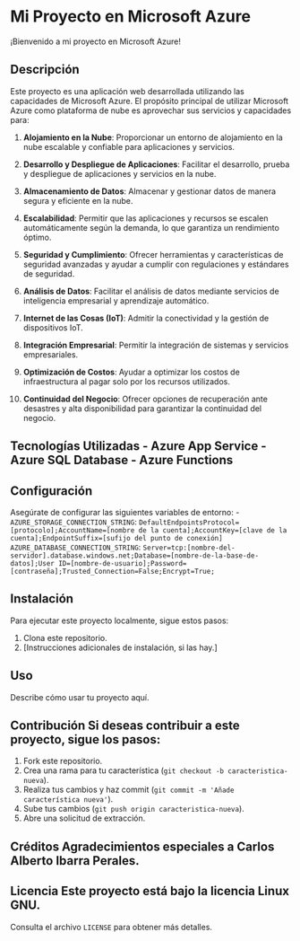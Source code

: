 # Mi Proyecto en Microsoft Azure

¡Bienvenido a mi proyecto en Microsoft Azure! 

## Descripción

Este proyecto es una aplicación web desarrollada utilizando las capacidades de Microsoft Azure. 
El propósito principal de utilizar Microsoft Azure como plataforma de nube es aprovechar sus servicios y capacidades para:

1. **Alojamiento en la Nube**: Proporcionar un entorno de alojamiento en la nube escalable y confiable para aplicaciones y servicios.

2. **Desarrollo y Despliegue de Aplicaciones**: Facilitar el desarrollo, prueba y despliegue de aplicaciones y servicios en la nube.

3. **Almacenamiento de Datos**: Almacenar y gestionar datos de manera segura y eficiente en la nube.

4. **Escalabilidad**: Permitir que las aplicaciones y recursos se escalen automáticamente según la demanda, lo que garantiza un rendimiento óptimo.

5. **Seguridad y Cumplimiento**: Ofrecer herramientas y características de seguridad avanzadas y ayudar a cumplir con regulaciones y estándares de seguridad.

6. **Análisis de Datos**: Facilitar el análisis de datos mediante servicios de inteligencia empresarial y aprendizaje automático.

7. **Internet de las Cosas (IoT)**: Admitir la conectividad y la gestión de dispositivos IoT.

8. **Integración Empresarial**: Permitir la integración de sistemas y servicios empresariales.

9. **Optimización de Costos**: Ayudar a optimizar los costos de infraestructura al pagar solo por los recursos utilizados.

10. **Continuidad del Negocio**: Ofrecer opciones de recuperación ante desastres y alta disponibilidad para garantizar la continuidad del negocio.

## Tecnologías Utilizadas - Azure App Service - Azure SQL Database - Azure Functions

## Configuración 

Asegúrate de configurar las siguientes variables de entorno: - `AZURE_STORAGE_CONNECTION_STRING`: 
`DefaultEndpointsProtocol=[protocolo];AccountName=[nombre de la cuenta];AccountKey=[clave de la cuenta];EndpointSuffix=[sufijo del punto de conexión]`
 `AZURE_DATABASE_CONNECTION_STRING`: `Server=tcp:[nombre-del-servidor].database.windows.net;Database=[nombre-de-la-base-de-datos];User ID=[nombre-de-usuario];Password=[contraseña];Trusted_Connection=False;Encrypt=True;`

## Instalación 

Para ejecutar este proyecto localmente, sigue estos pasos: 

1. Clona este repositorio. 
2. [Instrucciones adicionales de instalación, si las hay.] 

## Uso 
Describe cómo usar tu proyecto aquí. 

## Contribución Si deseas contribuir a este proyecto, sigue los pasos: 

1. Fork este repositorio. 
2. Crea una rama para tu característica (`git checkout -b caracteristica-nueva`). 
3. Realiza tus cambios y haz commit (`git commit -m 'Añade característica nueva'`). 
4. Sube tus cambios (`git push origin caracteristica-nueva`). 
5. Abre una solicitud de extracción. 

## Créditos Agradecimientos especiales a Carlos Alberto Ibarra Perales. 

## Licencia Este proyecto está bajo la licencia Linux GNU. 

Consulta el archivo `LICENSE` para obtener más detalles.